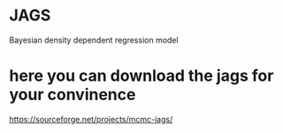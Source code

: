 # JAGS
Bayesian density dependent regression model
# here you can download the jags for your convinence
https://sourceforge.net/projects/mcmc-jags/
